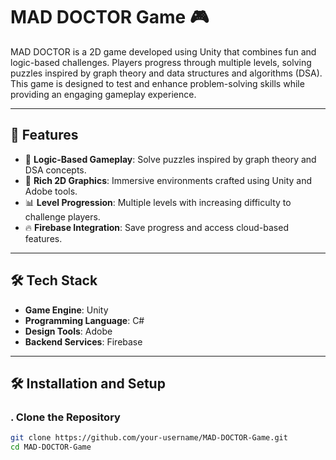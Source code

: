 # MAD DOCTOR Game 🎮

MAD DOCTOR is a 2D game developed using Unity that combines fun and logic-based challenges. Players progress through multiple levels, solving puzzles inspired by graph theory and data structures and algorithms (DSA). This game is designed to test and enhance problem-solving skills while providing an engaging gameplay experience.

---

## 🚀 Features

- 🧠 **Logic-Based Gameplay**: Solve puzzles inspired by graph theory and DSA concepts.
- 🎨 **Rich 2D Graphics**: Immersive environments crafted using Unity and Adobe tools.
- 📊 **Level Progression**: Multiple levels with increasing difficulty to challenge players.
- 🔥 **Firebase Integration**: Save progress and access cloud-based features.

---

## 🛠️ Tech Stack

- **Game Engine**: Unity  
- **Programming Language**: C#  
- **Design Tools**: Adobe  
- **Backend Services**: Firebase  

---

## 🛠️ Installation and Setup

### . Clone the Repository
```bash
git clone https://github.com/your-username/MAD-DOCTOR-Game.git
cd MAD-DOCTOR-Game
